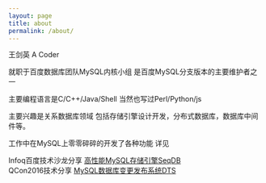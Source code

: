 ```yaml
---
layout: page
title: about
permalink: /about/
---
```


王剑英 A Coder

就职于百度数据库团队MySQL内核小组  是百度MySQL分支版本的主要维护者之一  

主要编程语言是C/C++/Java/Shell  当然也写过Perl/Python/js


主要兴趣是关系数据库领域 包括存储引擎设计开发，分布式数据库，数据库中间件等。

工作中在MySQL上零零碎碎的开发了各种功能 详见  

Infoq百度技术沙龙分享 [高性能MySQL存储引擎SeqDB](http://www.infoq.com/cn/presentations/seqdb-high-performance-mysql-storage-engine/)  
QCon2016技术分享 [MySQL数据库变更发布系统DTS](http://2016.qconbeijing.com/presentation/2838)  


